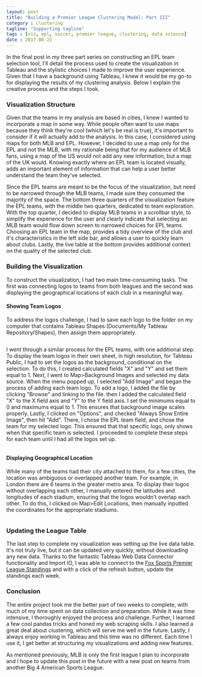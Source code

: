 ```yaml
---
layout: post
title: "Building a Premier League Clustering Model: Part III"
category : clustering
tagline: "Supporting tagline"
tags : [viz, epl, soccer, premier league, clustering, data science]
date : 2017-08-23
---
```


<p class="intro"><span class="dropcap">I</span>n the final post in my three part series on constructing an EPL team selection tool, I'll detail the process used to create the visualization in Tableau and the stylistic choices I made to improve the user experience. Given that I have a background using Tableau, I knew it would be my go-to for displaying the results of my clustering analysis. Below I explain the creative process and the steps I took. </p>

### Visualization Structure
Given that the teams in my analysis are based in cities, I knew I wanted to incorporate a map in some way. While people often want to use maps because they think they're cool (which let's be real is true), it's important to consider if it will actually add to the analysis. In this case, I considered using maps for both MLB and EPL. However, I decided to use a map only for the EPL and not the MLB, with my rationale being that for my audience of MLB fans, using a map of the US would not add any new information, but a map of the UK would. Knowing exactly where an EPL team is located visually, adds an important element of information that can help a user better understand the team they've selected.

Since the EPL teams are meant to be the focus of the visualization, but need to be narrowed through the MLB teams, I made sure they consumed the majority of the space. The bottom three quarters of the visualization feature the EPL teams, with the middle two quarters, dedicated to team exploration. With the top quarter, I decided to display MLB teams in a scrollbar style, to simplify the experience for the user and clearly indicate that selecting an MLB team would flow down screen to narrowed choices for EPL teams. Choosing an EPL team in the map, provides a tidy overview of the club and it's characteristics in the left side bar, and allows a user to quickly learn about clubs. Lastly, the live table at the bottom provides additional context on the quality of the selected club.

### Building the Visualization
To construct the visualization, I had two main time-consuming tasks. The first was connecting logos to teams from both leagues and the second was displaying the geographical locations of each club in a meaningful way.

#### Showing Team Logos
To address the logos challenge, I had to save each logo to the folder on my computer that contains Tableau Shapes (Documents/My Tableau Repository/Shapes), then assign them appropriately.

<img src="{{ '/assets/img/MLB Logos.png' | prepend: site.baseurl }}" alt="">

I went through a similar process for the EPL teams, with one additional step. To display the team logos in their own sheet, in high resolution, for Tableau Public, I had to set the logos as the background, conditional on the selection. To do this, I created calculated fields "X" and "Y" and set them equal to 1. Next, I went to Map>Background Images and selected my data source. When the menu popped up, I selected "Add Image" and began the process of adding each team logo. To add a logo, I added the file by clicking "Browse" and linking to the file. then I added the calculated field "X" to the X field axis and "Y" to the Y field axis. I set the minimums equal to 0 and maximums equal to 1. This ensures that background image scales properly. Lastly, I clicked on "Options", and checked "Always Show Entire Image", then hit "Add". There, I chose the EPL team field, and chose the team for my selected logo. This ensured that that specific logo, only shows when that specific team is selected. I proceeded to complete these steps for each team until I had all the logos set up.

<img src="{{ '/assets/img/Liverpool.png' | prepend: site.baseurl }}" alt="">


#### Displaying Geographical Location
While many of the teams had their city attached to them, for a few cities, the location was ambiguous or overlapped another team. For example, in London there are 6 teams in the greater metro area. To display their logos without overlapping each other, I manually entered the latitudes and longitudes of each stadium, ensuring that the logos wouldn't overlap each other. To do this, I clicked on Map>Edit Locations, then manually inputted the coordinates for the appropriate stadiums.

<img src="{{ '/assets/img/Locations.png' | prepend: site.baseurl }}" alt="">

### Updating the League Table
The last step to complete my visualization was setting up the live data table. It's not truly live, but it can be updated very quickly, without downloading any new data. Thanks to the fantastic Tableau Web Data Connector functionality and Import IO, I was able to connect to the [Fox Sports Premier League Standings][standings] and with a click of the refresh button, update the standings each week.

### Conclusion
The entire project took me the better part of two weeks to complete, with much of my time spent on data collection and preparation. While it was time intensive, I thoroughly enjoyed the process and challenge. Further, I learned a few cool pandas tricks and honed my web scraping skills. I also learned a great deal about clustering, which will serve me well in the future. Lastly, I always enjoy working in Tableau and this time was no different. Each time I use it, I get better at structuring my visualizations and adding new features.

As mentioned previously, MLB is only the first league I plan to incorporate and I hope to update this post in the future with a new post on teams from another Big 4 American Sports League.

[standings]: http://www.foxsports.com/soccer/standings?competition=1
